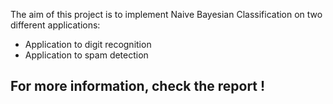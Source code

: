The aim of this project is to implement Naive Bayesian Classification on two different applications: 
- Application to digit recognition 
- Application to spam detection

## For more information, check the report !
